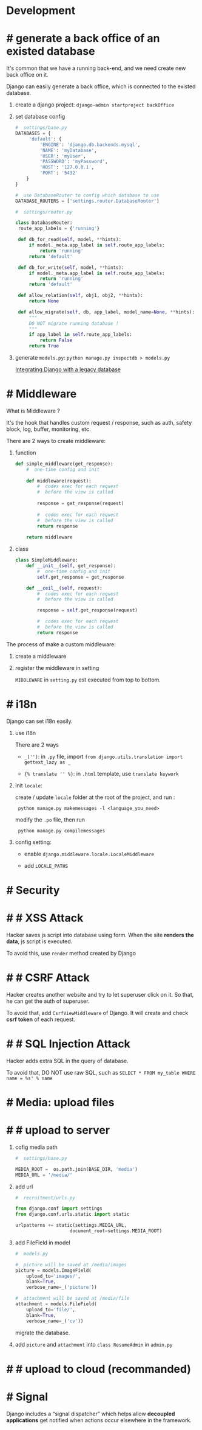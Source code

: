 #  Development

# #  generate a back office of an existed database

It's common that we have a running back-end, and we need create new back office on it.

Django can easily generate a back office, which is connected to the existed database.

1. create a django project: `django-admin startproject backOffice`

2. set database config

   ```python
   #  settings/base.py
   DATABASES = {
        'default': {
            'ENGINE': 'django.db.backends.mysql',
            'NAME': 'myDatabase',
            'USER': 'myUser',
            'PASSWORD': 'myPassword',
            'HOST': '127.0.0.1',
            'PORT': '5432'
       }
   }

   #  use DatabaseRouter to config which database to use
   DATABASE_ROUTERS = ['settings.router.DatabaseRouter']
   ```

   ```python
   #  settings/router.py

   class DatabaseRouter:
    route_app_labels = {'running'}

    def db_for_read(self, model, **hints):
        if model._meta.app_label in self.route_app_labels:
            return 'running'
        return 'default'

    def db_for_write(self, model, **hints):
        if model._meta.app_label in self.route_app_labels:
            return 'running'
        return 'default'

    def allow_relation(self, obj1, obj2, **hints):
        return None

    def allow_migrate(self, db, app_label, model_name=None, **hints):
        """
        DO NOT migrate running database !
        """
        if app_label in self.route_app_labels:
            return False
        return True
   ```

3. generate `models.py`: `python manage.py inspectdb > models.py`

   [Integrating Django with a legacy database](https://docs.djangoproject.com/en/3.1/howto/legacy-databases/)

# #  Middleware

What is Middleware ? 

It's the hook that handles custom request / response, such as auth, safety block, log, buffer, monitoring, etc.

There are 2 ways to create middleware:

1. function

   ```python
   def simple_middleware(get_response):
       #  one-time config and init
       
       def middleware(request):
           #  codes exec for each request
           #  before the view is called
           
           response = get_response(request)
           
           #  codes exec for each request
           #  before the view is called
           return response
       
       return middleware
   ```

2. class

   ```python
   class SimpleMiddleware:
       def __init__(self, get_response):
           #  one-time config and init
           self.get_response = get_response
   
       def __ceil__(self, request):
           #  codes exec for each request
           #  before the view is called
   
           response = self.get_response(request)
   
           #  codes exec for each request
           #  before the view is called
           return response
   ```

The process of make a custom middleware:

1. create a middleware

2. register the middleware in setting

   `MIDDLEWARE` in `setting.py` est executed from top to bottom.

# #  i18n

Django can set i18n easily.

1. use i18n

    There are 2 ways

    - `_('')`: in `.py` file, import `from django.utils.translation import gettext_lazy as _`

    - `{% translate '' %}`: in `.html` template, use `translate keywork`


2. init `locale`: 

    create / update `locale` folder at the root of the project, and run :
    
        python manage.py makemessages -l <language_you_need>
    
    modify the `.po` file, then run

        python manage.py compilemessages

3. config setting:

    - enable `django.middleware.locale.LocaleMiddleware`

    - add `LOCALE_PATHS`

# #  Security
# # #  XSS Attack

Hacker saves js script into database using form. When the site **renders the data**, js script is executed.

To avoid this, use `render` method created by Django

# # #  CSRF Attack

Hacker creates another website and try to let superuser click on it. So that, he can get the auth of superuser.

To avoid that, add `CsrfViewMiddleware` of Django. It will create and check **csrf token** of each request.

# # #  SQL Injection Attack

Hacker adds extra SQL in the query of database.

To avoid that, DO NOT use raw SQL, such as `SELECT * FROM my_table WHERE name = %s' % name`

# #  Media: upload files

# # #  upload to server

1. cofig media path

    ```python
    #  settings/base.py

    MEDIA_ROOT =  os.path.join(BASE_DIR, 'media') 
    MEDIA_URL = '/media/'
    ```

2. add url

    ```python
    #  recruitment/urls.py

    from django.conf import settings
    from django.conf.urls.static import static
    
    urlpatterns += static(settings.MEDIA_URL,
                        document_root=settings.MEDIA_ROOT)
    ```

3. add FileField in model

    ```python
    #  models.py

    #  picture will be saved at /media/images
    picture = models.ImageField(
        upload_to='images/', 
        blank=True, 
        verbose_name=_('picture')) 
    
    #  attachment will be saved at /media/file
    attachment = models.FileField(
        upload_to='file/', 
        blank=True, 
        verbose_name=_('cv'))
    ```

    migrate the database.

4. add `picture` and `attachment` into `class ResumeAdmin` in `admin.py`

# # #  upload to cloud (recommanded)

# #  Signal

Django includes a “signal dispatcher” which helps allow **decoupled applications** get notified when actions occur elsewhere in the framework.




